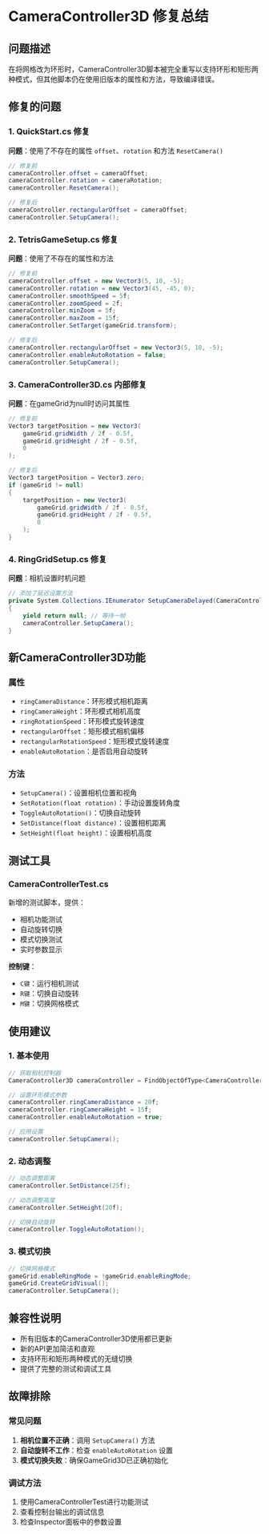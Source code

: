 # CameraController3D 修复总结

## 问题描述

在将网格改为环形时，CameraController3D脚本被完全重写以支持环形和矩形两种模式，但其他脚本仍在使用旧版本的属性和方法，导致编译错误。

## 修复的问题

### 1. QuickStart.cs 修复
**问题**：使用了不存在的属性 `offset`、`rotation` 和方法 `ResetCamera()`
```csharp
// 修复前
cameraController.offset = cameraOffset;
cameraController.rotation = cameraRotation;
cameraController.ResetCamera();

// 修复后
cameraController.rectangularOffset = cameraOffset;
cameraController.SetupCamera();
```

### 2. TetrisGameSetup.cs 修复
**问题**：使用了不存在的属性和方法
```csharp
// 修复前
cameraController.offset = new Vector3(5, 10, -5);
cameraController.rotation = new Vector3(45, -45, 0);
cameraController.smoothSpeed = 5f;
cameraController.zoomSpeed = 2f;
cameraController.minZoom = 5f;
cameraController.maxZoom = 15f;
cameraController.SetTarget(gameGrid.transform);

// 修复后
cameraController.rectangularOffset = new Vector3(5, 10, -5);
cameraController.enableAutoRotation = false;
cameraController.SetupCamera();
```

### 3. CameraController3D.cs 内部修复
**问题**：在gameGrid为null时访问其属性
```csharp
// 修复前
Vector3 targetPosition = new Vector3(
    gameGrid.gridWidth / 2f - 0.5f,
    gameGrid.gridHeight / 2f - 0.5f,
    0
);

// 修复后
Vector3 targetPosition = Vector3.zero;
if (gameGrid != null)
{
    targetPosition = new Vector3(
        gameGrid.gridWidth / 2f - 0.5f,
        gameGrid.gridHeight / 2f - 0.5f,
        0
    );
}
```

### 4. RingGridSetup.cs 修复
**问题**：相机设置时机问题
```csharp
// 添加了延迟设置方法
private System.Collections.IEnumerator SetupCameraDelayed(CameraController3D cameraController)
{
    yield return null; // 等待一帧
    cameraController.SetupCamera();
}
```

## 新CameraController3D功能

### 属性
- `ringCameraDistance`：环形模式相机距离
- `ringCameraHeight`：环形模式相机高度
- `ringRotationSpeed`：环形模式旋转速度
- `rectangularOffset`：矩形模式相机偏移
- `rectangularRotationSpeed`：矩形模式旋转速度
- `enableAutoRotation`：是否启用自动旋转

### 方法
- `SetupCamera()`：设置相机位置和视角
- `SetRotation(float rotation)`：手动设置旋转角度
- `ToggleAutoRotation()`：切换自动旋转
- `SetDistance(float distance)`：设置相机距离
- `SetHeight(float height)`：设置相机高度

## 测试工具

### CameraControllerTest.cs
新增的测试脚本，提供：
- 相机功能测试
- 自动旋转切换
- 模式切换测试
- 实时参数显示

**控制键**：
- `C键`：运行相机测试
- `R键`：切换自动旋转
- `M键`：切换网格模式

## 使用建议

### 1. 基本使用
```csharp
// 获取相机控制器
CameraController3D cameraController = FindObjectOfType<CameraController3D>();

// 设置环形模式参数
cameraController.ringCameraDistance = 20f;
cameraController.ringCameraHeight = 15f;
cameraController.enableAutoRotation = true;

// 应用设置
cameraController.SetupCamera();
```

### 2. 动态调整
```csharp
// 动态调整距离
cameraController.SetDistance(25f);

// 动态调整高度
cameraController.SetHeight(20f);

// 切换自动旋转
cameraController.ToggleAutoRotation();
```

### 3. 模式切换
```csharp
// 切换网格模式
gameGrid.enableRingMode = !gameGrid.enableRingMode;
gameGrid.CreateGridVisual();
cameraController.SetupCamera();
```

## 兼容性说明

- 所有旧版本的CameraController3D使用都已更新
- 新的API更加简洁和直观
- 支持环形和矩形两种模式的无缝切换
- 提供了完整的测试和调试工具

## 故障排除

### 常见问题
1. **相机位置不正确**：调用 `SetupCamera()` 方法
2. **自动旋转不工作**：检查 `enableAutoRotation` 设置
3. **模式切换失败**：确保GameGrid3D已正确初始化

### 调试方法
1. 使用CameraControllerTest进行功能测试
2. 查看控制台输出的调试信息
3. 检查Inspector面板中的参数设置 